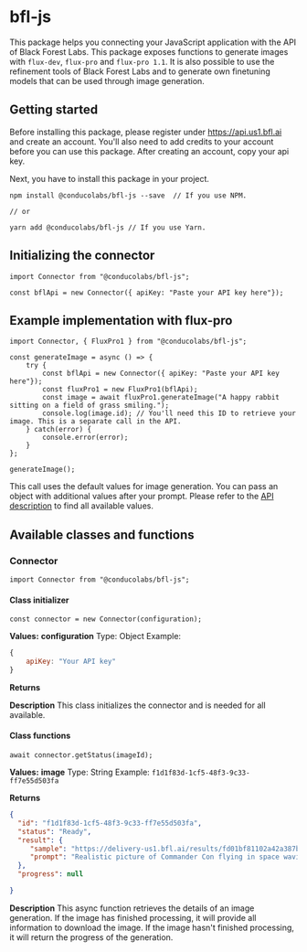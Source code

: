 # bfl-js

This package helps you connecting your JavaScript application with the API of Black Forest Labs. This package exposes functions to generate images with `flux-dev`, `flux-pro` and `flux-pro 1.1`. It is also possible to use the refinement tools of Black Forest Labs and to generate own finetuning models that can be used through image generation.

## Getting started

Before installing this package, please register under https://api.us1.bfl.ai and create an account. You'll also need to add credits to your account before you can use this package. After creating an account, copy your api key.

Next, you have to install this package in your project.

```
npm install @conducolabs/bfl-js --save  // If you use NPM.

// or

yarn add @conducolabs/bfl-js // If you use Yarn.
```

## Initializing the connector

```
import Connector from "@conducolabs/bfl-js";

const bflApi = new Connector({ apiKey: "Paste your API key here"});
```

## Example implementation with flux-pro
```
import Connector, { FluxPro1 } from "@conducolabs/bfl-js";

const generateImage = async () => {
    try {
        const bflApi = new Connector({ apiKey: "Paste your API key here"});
        const fluxPro1 = new FluxPro1(bflApi);
        const image = await fluxPro1.generateImage("A happy rabbit sitting on a field of grass smiling.");
        console.log(image.id); // You'll need this ID to retrieve your image. This is a separate call in the API.
    } catch(error) {
        console.error(error);
    }
};

generateImage();
```

This call uses the default values for image generation. You can pass an object with additional values after your prompt. Please refer to the [API description](https://api.us1.bfl.ai/scalar#tag/tasks/POST/v1/flux-pro) to find all available values.

## Available classes and functions

### Connector

`import Connector from "@conducolabs/bfl-js";`

#### Class initializer

```const connector = new Connector(configuration);```

**Values:**
__configuration__ 
Type: Object
Example: 

```js
{
    apiKey: "Your API key"
}
 ```

 **Returns**

 **Description**
 This class initializes the connector and is needed for all available.

 #### Class functions

 ```await connector.getStatus(imageId);```

 **Values:**
__image__
Type: String
Example: `f1d1f83d-1cf5-48f3-9c33-ff7e55d503fa`

 **Returns**
 ```json
 {
   "id": "f1d1f83d-1cf5-48f3-9c33-ff7e55d503fa",
   "status": "Ready",
   "result": {
      "sample": "https://delivery-us1.bfl.ai/results/fd01bf81102a42a387b940865409073f/sample.jpeg",
      "prompt": "Realistic picture of Commander Con flying in space waving with one hand."
   },
   "progress": null

}
 ```

 **Description**
This async function retrieves the details of an image generation. If the image has finished processing, it will provide all information to download the image. If the image hasn't finished processing, it will return the progress of the generation.
